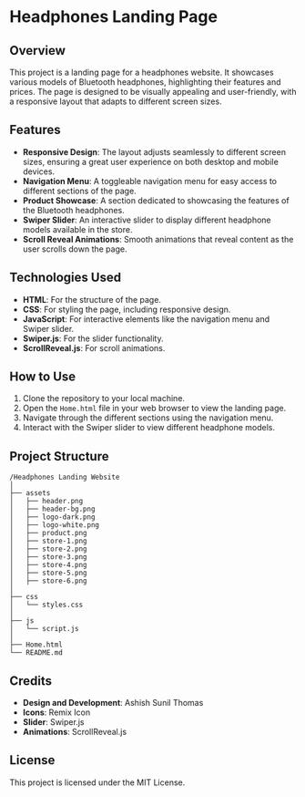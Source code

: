 # Headphones Landing Page

## Overview

This project is a landing page for a headphones website. It showcases various models of Bluetooth headphones, highlighting their features and prices. The page is designed to be visually appealing and user-friendly, with a responsive layout that adapts to different screen sizes.

## Features

- **Responsive Design**: The layout adjusts seamlessly to different screen sizes, ensuring a great user experience on both desktop and mobile devices.
- **Navigation Menu**: A toggleable navigation menu for easy access to different sections of the page.
- **Product Showcase**: A section dedicated to showcasing the features of the Bluetooth headphones.
- **Swiper Slider**: An interactive slider to display different headphone models available in the store.
- **Scroll Reveal Animations**: Smooth animations that reveal content as the user scrolls down the page.

## Technologies Used

- **HTML**: For the structure of the page.
- **CSS**: For styling the page, including responsive design.
- **JavaScript**: For interactive elements like the navigation menu and Swiper slider.
- **Swiper.js**: For the slider functionality.
- **ScrollReveal.js**: For scroll animations.

## How to Use

1. Clone the repository to your local machine.
2. Open the `Home.html` file in your web browser to view the landing page.
3. Navigate through the different sections using the navigation menu.
4. Interact with the Swiper slider to view different headphone models.

## Project Structure

```
/Headphones Landing Website
│
├── assets
│   ├── header.png
│   ├── header-bg.png
│   ├── logo-dark.png
│   ├── logo-white.png
│   ├── product.png
│   ├── store-1.png
│   ├── store-2.png
│   ├── store-3.png
│   ├── store-4.png
│   ├── store-5.png
│   ├── store-6.png
│
├── css
│   └── styles.css
│
├── js
│   └── script.js
│
├── Home.html
└── README.md
```

## Credits

- **Design and Development**: Ashish Sunil Thomas
- **Icons**: Remix Icon
- **Slider**: Swiper.js
- **Animations**: ScrollReveal.js

## License

This project is licensed under the MIT License.
